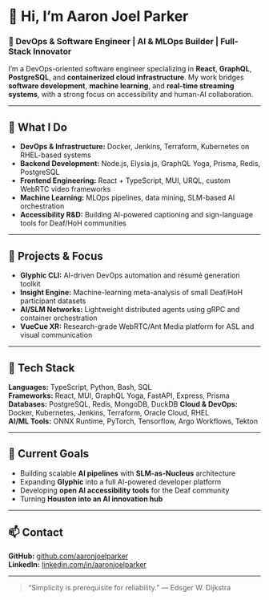 # 👋 Hi, I’m Aaron Joel Parker

### 💼 DevOps & Software Engineer | AI & MLOps Builder | Full-Stack Innovator

I’m a DevOps-oriented software engineer specializing in **React**, **GraphQL**, **PostgreSQL**, and **containerized cloud infrastructure**. My work bridges **software development**, **machine learning**, and **real-time streaming systems**, with a strong focus on accessibility and human-AI collaboration.

---

## 🧠 What I Do
- **DevOps & Infrastructure:** Docker, Jenkins, Terraform, Kubernetes on RHEL-based systems  
- **Backend Development:** Node.js, Elysia.js, GraphQL Yoga, Prisma, Redis, PostgreSQL  
- **Frontend Engineering:** React + TypeScript, MUI, URQL, custom WebRTC video frameworks  
- **Machine Learning:** MLOps pipelines, data mining, SLM-based AI orchestration  
- **Accessibility R&D:** Building AI-powered captioning and sign-language tools for Deaf/HoH communities  

---

## 🚀 Projects & Focus
- **Glyphic CLI:** AI-driven DevOps automation and résumé generation toolkit  
- **Insight Engine:** Machine-learning meta-analysis of small Deaf/HoH participant datasets  
- **AI/SLM Networks:** Lightweight distributed agents using gRPC and container orchestration  
- **VueCue XR:** Research-grade WebRTC/Ant Media platform for ASL and visual communication  

---

## 🧩 Tech Stack
**Languages:** TypeScript, Python, Bash, SQL  
**Frameworks:** React, MUI, GraphQL Yoga, FastAPI, Express, Prisma 
**Databases:** PostgreSQL, Redis, MongoDB, DuckDB
**Cloud & DevOps:** Docker, Kubernetes, Jenkins, Terraform, Oracle Cloud, RHEL  
**AI/ML Tools:** ONNX Runtime, PyTorch, Tensorflow, Argo Workflows, Tekton  

---

## 🎯 Current Goals
- Building scalable **AI pipelines** with **SLM-as-Nucleus** architecture  
- Expanding **Glyphic** into a full AI-powered developer platform  
- Developing **open AI accessibility tools** for the Deaf community  
- Turning **Houston into an AI innovation hub**

---

## 📫 Contact
**GitHub:** [github.com/aaronjoelparker](https://github.com/aaronjoelparker)  
**LinkedIn:** [linkedin.com/in/aaronjoelparker](https://linkedin.com/in/aaronjoelparker)

---

> “Simplicity is prerequisite for reliability.” — Edsger W. Dijkstra

